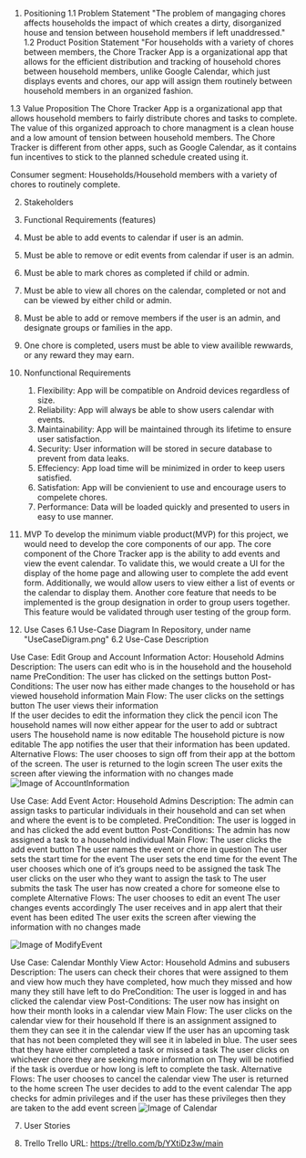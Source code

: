 1. Positioning
  1.1 Problem Statement
  "The problem of mangaging chores affects households the impact of which creates a dirty, disorganized house and tension between household members if left unaddressed."
  1.2 Product Position Statement
  "For households with a variety of chores between members, the Chore Tracker App is a organizational app that allows for the efficient distribution and tracking of household chores between household members, unlike Google Calendar, which just displays events and chores, our app will assign them routinely between household members in an organized fashion.
  
  1.3 Value Proposition
  The Chore Tracker App is a organizational app that allows household members to fairly distribute chores and tasks to complete. The value of this organized approach to chore managment is a clean house and a low amount of tension between household members. The Chore Tracker is different from other apps, such as Google Calendar, as it contains fun incentives to stick to the planned schedule created using it.
  
 Consumer segment: Households/Household members with a variety of chores to routinely complete.
 
2. Stakeholders

3. Functional Requirements (features)
  1.	Must be able to add events to calendar if user is an admin.
  2.	Must be able to remove or edit events from calendar if user is an admin.
  3.	Must be able to mark chores as completed if child or admin. 
  4.	Must be able to view all chores on the calendar, completed or not and can be viewed by either child or admin.
  5.	Must be able to add or remove members if the user is an admin, and designate groups or families in the app.
  6. One chore is completed, users must be able to view availible rewwards, or any reward they may earn. 
  
4. Nonfunctional Requirements
   1. Flexibility: App will be compatible on Android devices regardless of size.
   2. Reliability: App will always be able to show users calendar with events.
   3. Maintainability: App will be maintained through its lifetime to ensure user satisfaction.
   4. Security: User information will be stored in secure database to prevent from data leaks.
   5. Effeciency: App load time will be minimized in order to keep users satisfied.
   6. Satisfation: App will be convienient to use and encourage users to compelete chores.
   7. Performance: Data will be loaded quickly and presented to users in easy to use manner.
   
5. MVP
To develop the minimum viable product(MVP) for this project, we would need to develop the core components of our app. The core component of the Chore Tracker app is the ability to add events and view the event calendar. To validate this, we would create a UI for the display of the home page and allowing user to complete the add event form. Additionally, we would allow users to view either a list of events or the calendar to display them. Another core feature that needs to be implemented is the group designation in order to group users together. This feature would be validated through user testing of the group form.


6. Use Cases
  6.1 Use-Case Diagram
  In Repository, under name "UseCaseDigram.png"
  6.2 Use-Case Description
  
  Use Case: Edit Group and Account Information
Actor: Household Admins 
Description: The users can edit who is in the household and the household name
PreCondition: The user has clicked on the settings button
Post-Conditions:  The user now has either made changes to the household or has viewed household information
Main Flow: 
The user clicks on the settings button
The user views their information \
If the user decides to edit the information they click the pencil icon
The household names will now either appear for the user to add or subtract users
The household name is now editable
The household picture is now editable
The app notifies the user that their information has been updated.
Alternative Flows: 
The user chooses to sign off from their app at the bottom of the screen.
The user is returned to the login screen
The user exits the screen after viewing the information with no changes made 
  ![Image of AccountInformation](https://github.com/zachspiel/ChoreTrackerApp/blob/Resource-branch/Image%20Resources/Account%20Information(Edit%20state).png)
  
  Use Case: Add Event
Actor: Household Admins 
Description: The admin can assign tasks to particular individuals in their household and can set when and where the event is to be completed.
PreCondition: The user is logged in and has clicked the add event button
Post-Conditions:  The admin has now assigned a task to a household individual
Main Flow: 
The user clicks the add event button
The user names the event or chore in question
The user sets the start time for the event
The user sets the end time for the event
The user chooses which one of it’s groups need to be assigned the task
The user clicks on the user who they want to assign the task to
The user submits the task
The user has now created a chore for someone else to complete 
Alternative Flows: 
The user chooses to edit an event
  The user changes events accordingly 
  The user receives and in app alert that their event has been edited
The user exits the screen after viewing the information with no changes made 

  ![Image of ModifyEvent](https://github.com/zachspiel/ChoreTrackerApp/blob/Resource-branch/Image%20Resources/Add%20_ModifyEvent.png)
  
  Use Case: Calendar Monthly View
Actor: Household Admins and subusers
Description: The users can check their chores that were assigned to them and view how much they have completed, how much they missed and how many they still have left to do
PreCondition: The user is logged in and has clicked the calendar view
Post-Conditions:  The user now has insight on how their month looks in a calendar view
Main Flow: 
The user clicks on the calendar view for their household
If there is an assignment assigned to them they can see it in the calendar view
If the user has an upcoming task that has not been completed they will see it in labeled in blue.
The user sees that they have either completed a task or missed a task
The user clicks on whichever chore they are seeking more information on
They will be notified if the task is overdue or how long is left to complete the task.
Alternative Flows: 
The user chooses to cancel the calendar view
  The user is returned to the home screen
The user decides to add to the event calendar
  The app checks for admin privileges and if the user has these privileges then they are taken to the add event screen
  ![Image of Calendar](https://github.com/zachspiel/ChoreTrackerApp/blob/Resource-branch/Image%20Resources/Calendar%20Monthly%20View.png)

7. User Stories

8. Trello
  Trello URL: https://trello.com/b/YXtiDz3w/main 
